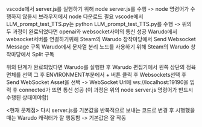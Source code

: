 vscode에서 server.js를 실행하기 위해 node server.js를 수행
-> node 명령어가 수행하지 않을시 브라우저에서 node 다운로드 필요
vscode에서 LLM_prompt_test_TTS.py는 python LLM_prompt_test_TTS.py를 수행
-> 위의 두 과정이 완료되었다면 openai와 websocket사이의 통신 성공
Warudo에서 websocket서버를 연결하기위해 Steam의 Warudo 창작마당에서 Send Websocket Message 구독
Warudo에서 문자열 분리 노드를 사용하기 위해 Steam의 Warudo 창작마당에서 Split 구독

위의 단계가 완료되었다면 Warudo를 실행한 후 Warudo 편집기에서 왼쪽 상단의 정육면체를 선택
그 후 ENVIRONMENT부분에서 + 버튼 클릭 후 Websockets선택 후 Send WebSocket Asset을 선택 -> 
WebSocket Url에 ws://localhost:19190을 입력 후 connected가 뜨면 통신 성공
(이 과정은 위의 node server.js 명령어가 반드시 수행된 상태여야함)


<현재 문제점>
다시 server.js를 기본값을 반복적으로 보내는 코드로 변경 후 시행했을 때는 Warudo 캐릭터가 잘 행동함 
-> 기본값은 잘 작동

